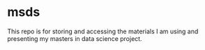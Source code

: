 # msds

This repo is for storing and accessing the materials I am using and presenting my masters in data science project. 
